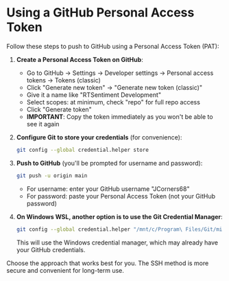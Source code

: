 # Using a GitHub Personal Access Token

Follow these steps to push to GitHub using a Personal Access Token (PAT):

1. **Create a Personal Access Token on GitHub**:
   - Go to GitHub → Settings → Developer settings → Personal access tokens → Tokens (classic)
   - Click "Generate new token" → "Generate new token (classic)"
   - Give it a name like "RTSentiment Development"
   - Select scopes: at minimum, check "repo" for full repo access
   - Click "Generate token"
   - **IMPORTANT**: Copy the token immediately as you won't be able to see it again

2. **Configure Git to store your credentials** (for convenience):
   ```bash
   git config --global credential.helper store
   ```

3. **Push to GitHub** (you'll be prompted for username and password):
   ```bash
   git push -u origin main
   ```
   - For username: enter your GitHub username "JCorners68"
   - For password: paste your Personal Access Token (not your GitHub password)

4. **On Windows WSL, another option is to use the Git Credential Manager**:
   ```bash
   git config --global credential.helper "/mnt/c/Program\ Files/Git/mingw64/bin/git-credential-manager.exe"
   ```
   This will use the Windows credential manager, which may already have your GitHub credentials.

Choose the approach that works best for you. The SSH method is more secure and convenient for long-term use.